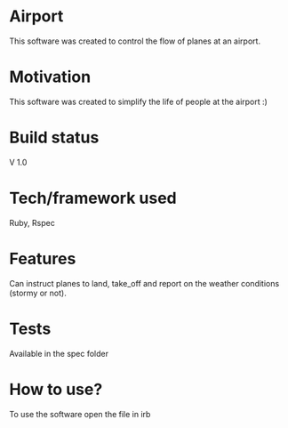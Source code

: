# Airport
This software was created to control the flow of planes at an airport.

# Motivation

This software was created to simplify the life of people at the airport :)

# Build status

V 1.0

# Tech/framework used

Ruby, Rspec

# Features

Can instruct planes to land, take_off and report on the weather conditions (stormy or not).

# Tests

Available in the spec folder

# How to use?

To use the software open the file in irb
